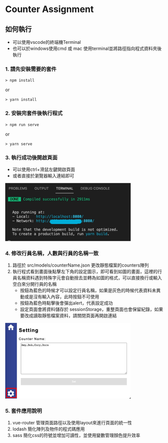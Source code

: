 # Counter Assignment

## 如何執行
 * 可以使用vscode的終端機Terminal
 * 也可以於windows使用cmd 或 mac 使用terminal並將路徑指向程式資料夾後執行
### 1. 請先安裝需要的套件
```
> npm install
```
or 
```
> yarn install
```
### 2. 安裝完套件後執行程式
```
> npm run serve
```
or
```
> yarn serve
```
### 3. 執行成功後開啟頁面
 * 可以使用ctrl+滑鼠左鍵開啟頁面
 * 或者直接於瀏覽器輸入連結即可

 <img src="_screenshots/Terminal.jpg" width="400" />

### 4. 修改行員名稱，人數與行員的名稱一致
 1. 路徑於 src/models/counterName.json 更改靜態檔案的counters陣列
 2. 執行程式看到畫面後點擊左下角的設定圖示，即可看到如圖的畫面，這裡的行員名稱資料遇到特殊字元會自動捨去並轉為如圖的格式，可以直接換行或輸入空白來分開行員的名稱
    * 按鈕為藍色的時候才可以設定行員名稱，如果是灰色的時候代表資料未異動或是沒有輸入內容，此時按鈕不可使用
    * 按鈕為藍色時點擊後會彈出alert，代表設定成功
    * 設定頁面會將資料儲存於 sessionStorage，重整頁面也會保留紀錄，如果要改成讀取靜態檔案資料，請關閉頁面再開啟連結


  <img src="_screenshots/Setting.jpg" width="400" />
 
 ### 5. 套件應用說明
 1. vue-router 管理頁面路徑以及使用layout來進行頁面的統一性
 2. lodash 簡化陣列及物件的程式碼應用
 3. sass 簡化css的符號並增加可讀性，並使用變數管理顏色提升效率